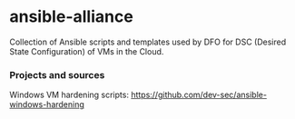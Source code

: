 # ansible-alliance
Collection of Ansible scripts and templates used by DFO for DSC (Desired State Configuration) of VMs in the Cloud.

### Projects and sources
Windows VM hardening scripts: https://github.com/dev-sec/ansible-windows-hardening
